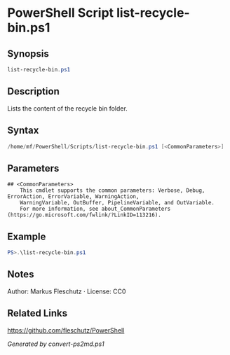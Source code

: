 # PowerShell Script list-recycle-bin.ps1

## Synopsis
```powershell
list-recycle-bin.ps1
```

## Description
Lists the content of the recycle bin folder.

## Syntax
```powershell
/home/mf/PowerShell/Scripts/list-recycle-bin.ps1 [<CommonParameters>]
```

## Parameters

```
## <CommonParameters>
    This cmdlet supports the common parameters: Verbose, Debug, ErrorAction, ErrorVariable, WarningAction, 
    WarningVariable, OutBuffer, PipelineVariable, and OutVariable.
    For more information, see about_CommonParameters (https://go.microsoft.com/fwlink/?LinkID=113216).
```

## Example
```powershell
PS>.\list-recycle-bin.ps1
```


## Notes
Author: Markus Fleschutz · License: CC0

## Related Links
https://github.com/fleschutz/PowerShell

*Generated by convert-ps2md.ps1*
